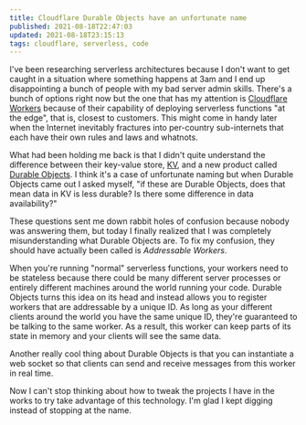 ```yaml
---
title: Cloudflare Durable Objects have an unfortunate name
published: 2021-08-18T22:47:03
updated: 2021-08-18T23:15:13
tags: cloudflare, serverless, code
---
```


I've been researching serverless architectures because I don't want to get caught in a situation where something happens at 3am and I end up disappointing a bunch of people with my bad server admin skills. There's a bunch of options right now but the one that has my attention is [Cloudflare Workers](https://developers.cloudflare.com/workers/) because of their capability of deploying serverless functions "at the edge", that is, closest to customers. This might come in handy later when the Internet inevitably fractures into per-country sub-internets that each have their own rules and laws and whatnots.

What had been holding me back is that I didn't quite understand the difference between their key-value store, [KV](https://developers.cloudflare.com/workers/runtime-apis/kv), and a new product called [Durable Objects](https://developers.cloudflare.com/workers/runtime-apis/durable-objects). I think it's a case of unfortunate naming but when Durable Objects came out I asked myself, "if these are Durable Objects, does that mean data in KV is less durable? Is there some difference in data availability?"

These questions sent me down rabbit holes of confusion because nobody was answering them, but today I finally realized that I was completely misunderstanding what Durable Objects are. To fix my confusion, they should have actually been called is _Addressable Workers_.

When you're running "normal" serverless functions, your workers need to be stateless because there could be many different server processes or entirely different machines around the world running your code. Durable Objects turns this idea on its head and instead allows you to register workers that are addressable by a unique ID. As long as your different clients around the world you have the same unique ID, they're guaranteed to be talking to the same worker. As a result, this worker can keep parts of its state in memory and your clients will see the same data.

Another really cool thing about Durable Objects is that you can instantiate a web socket so that clients can send and receive messages from this worker in real time.

Now I can't stop thinking about how to tweak the projects I have in the works to try take advantage of this technology. I'm glad I kept digging instead of stopping at the name.
